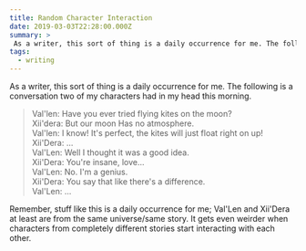 ```yaml
---
title: Random Character Interaction
date: 2019-03-03T22:28:00.000Z
summary: >
 As a writer, this sort of thing is a daily occurrence for me. The following is a conversation two of my characters had in my head this morning
tags:
  - writing
---
```


As a writer, this sort of thing is a daily occurrence for me. The following is a conversation two of my characters had in my head this morning. 

<blockquote>

Val'len: Have you ever tried flying kites on the moon? \
Xii'dera: But our moon Has no atmosphere.  \
Val'len: I know! It's perfect, the kites will just float right on up! \
Xii'Dera: ...  \
Val'Len: Well I thought it was a good idea. \
Xii'Dera: You're insane, love... \
Val'Len: No. I'm a genius. \
Xii'Dera: You say that like there's a difference. \
Val'Len: ...

</blockquote>

Remember, stuff like this is a daily occurrence for me; Val'Len and Xii'Dera at least are from the same universe/same story. It gets even weirder when characters from completely different stories start interacting with each other. 